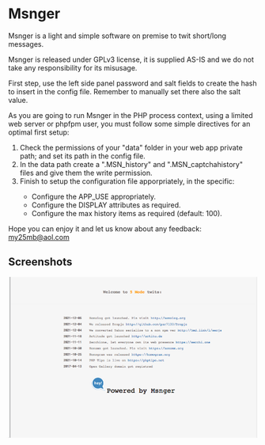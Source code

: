 # Msnger
     
  Msnger is a light and simple software on premise to twit short/long messages.
     
  Msnger is released under GPLv3 license, it is supplied AS-IS and we do not take any responsibility for its misusage.
  
  First step, use the left side panel password and salt fields to create the hash to insert in the config file. Remember to manually set there also the salt value.
     
  As you are going to run Msnger in the PHP process context, using a limited web server or phpfpm user, you must follow some simple directives for an optimal first setup:<br>
  <ol>
  <li>Check the permissions of your "data" folder in your web app private path; and set its path in the config file.</li>
  <li>In the data path create a ".MSN_history" and ".MSN_captchahistory" files and give them the write permission.</li>
  <li>Finish to setup the configuration file apporpriately, in the specific:</li>
  <ul>
  <li>Configure the APP_USE appropriately.</li>
  <li>Configure the DISPLAY attributes as required.</li>
  <li>Configure the max history items as required (default: 100).</li>	      
  </ul>
  </ol>
  
  Hope you can enjoy it and let us know about any feedback: <a href="mailto:my25mb@aol.com" style="color:#e6d236;">my25mb@aol.com</a>
  
  ## Screenshots
	   
 ![5 Mode Msnger](/MSN_res/screenshot1.png) 
	   
